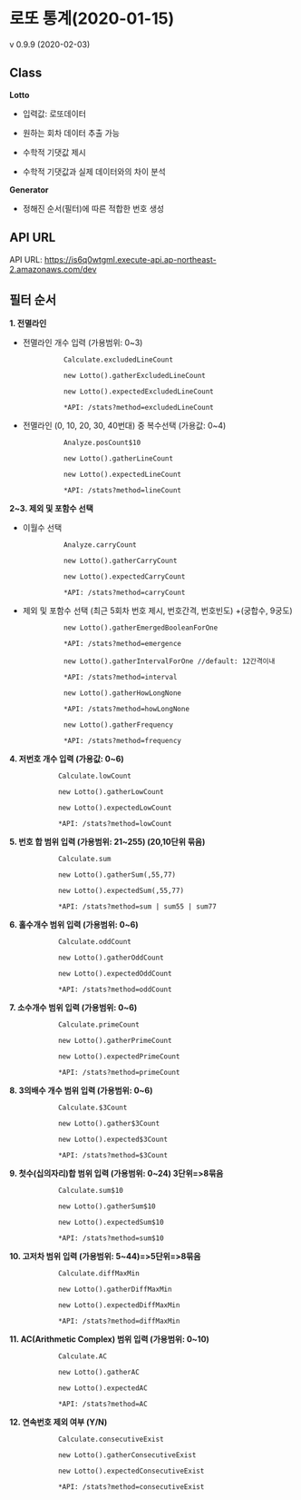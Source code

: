 
# 로또 통계(2020-01-15)

v 0.9.9 (2020-02-03)

## Class

**Lotto**

* 입력값: 로또데이터

* 원하는 회차 데이터 추출 가능

* 수학적 기댓값 제시

* 수학적 기댓값과 실제 데이터와의 차이 분석

**Generator**

* 정해진 순서(필터)에 따른 적합한 번호 생성

## API URL

API URL: https://is6q0wtgml.execute-api.ap-northeast-2.amazonaws.com/dev

## 필터 순서

**1. 전멸라인**
* 전멸라인 개수 입력 (가용범위: 0~3)

                Calculate.excludedLineCount

                new Lotto().gatherExcludedLineCount

                new Lotto().expectedExcludedLineCount

                *API: /stats?method=excludedLineCount

* 전멸라인 (0, 10, 20, 30, 40번대) 중 복수선택 (가용값: 0~4)

                Analyze.posCount$10

                new Lotto().gatherLineCount

                new Lotto().expectedLineCount

                *API: /stats?method=lineCount


**2~3. 제외 및 포함수 선택**
* 이월수 선택

                Analyze.carryCount

                new Lotto().gatherCarryCount

                new Lotto().expectedCarryCount

                *API: /stats?method=carryCount

* 제외 및 포함수 선택 (최근 5회차 번호 제시, 번호간격, 번호빈도) +(궁합수, 9궁도)

                new Lotto().gatherEmergedBooleanForOne

                *API: /stats?method=emergence

                new Lotto().gatherIntervalForOne //default: 12간격이내

                *API: /stats?method=interval

                new Lotto().gatherHowLongNone

                *API: /stats?method=howLongNone

                new Lotto().gatherFrequency

                *API: /stats?method=frequency

**4. 저번호 개수 입력 (가용값: 0~6)**
    
                Calculate.lowCount
                
                new Lotto().gatherLowCount
                
                new Lotto().expectedLowCount

                *API: /stats?method=lowCount

**5. 번호 합 범위 입력 (가용범위: 21~255) (20,10단위 묶음)**
    
                Calculate.sum
                
                new Lotto().gatherSum(,55,77)
                
                new Lotto().expectedSum(,55,77)

                *API: /stats?method=sum | sum55 | sum77

**6. 홀수개수 범위 입력 (가용범위: 0~6)**
    
                Calculate.oddCount
                
                new Lotto().gatherOddCount
                
                new Lotto().expectedOddCount

                *API: /stats?method=oddCount

**7. 소수개수 범위 입력 (가용범위: 0~6)**
    
                Calculate.primeCount
                
                new Lotto().gatherPrimeCount
                
                new Lotto().expectedPrimeCount

                *API: /stats?method=primeCount

**8. 3의배수 개수 범위 입력 (가용범위: 0~6)**
    
                Calculate.$3Count
                
                new Lotto().gather$3Count
                
                new Lotto().expected$3Count

                *API: /stats?method=$3Count

**9. 첫수(십의자리)합 범위 입력 (가용범위: 0~24) 3단위=>8묶음**
    
                Calculate.sum$10
                
                new Lotto().gatherSum$10
                
                new Lotto().expectedSum$10

                *API: /stats?method=sum$10

**10. 고저차 범위 입력 (가용범위: 5~44)=>5단위=>8묶음**
    
                Calculate.diffMaxMin
                
                new Lotto().gatherDiffMaxMin
                
                new Lotto().expectedDiffMaxMin

                *API: /stats?method=diffMaxMin

**11. AC(Arithmetic Complex) 범위 입력 (가용범위: 0~10)**
    
                Calculate.AC
                
                new Lotto().gatherAC
                
                new Lotto().expectedAC

                *API: /stats?method=AC

**12. 연속번호 제외 여부 (Y/N)**
    
                Calculate.consecutiveExist
                
                new Lotto().gatherConsecutiveExist
                
                new Lotto().expectedConsecutiveExist
                
                *API: /stats?method=consecutiveExist

